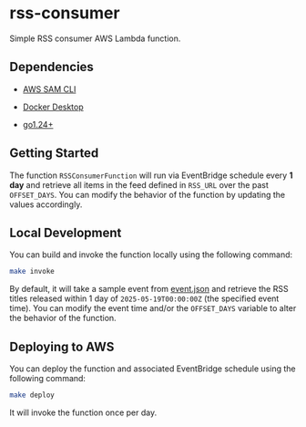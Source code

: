 # rss-consumer
Simple RSS consumer AWS Lambda function.

## Dependencies

* [AWS SAM CLI](https://docs.aws.amazon.com/serverless-application-model/latest/developerguide/install-sam-cli.html)

* [Docker Desktop](https://docs.docker.com/desktop/)

* [go1.24+](https://go.dev/dl/)

## Getting Started

The function `RSSConsumerFunction` will run via EventBridge schedule every **1 day** and retrieve all items in the feed defined in `RSS_URL` over the past `OFFSET_DAYS`. You can modify the behavior of the function by updating the values accordingly.

## Local Development

You can build and invoke the function locally using the following command:

```bash
make invoke
```

By default, it will take a sample event from [event.json](./events/event.json) and retrieve the RSS titles released within 1 day of `2025-05-19T00:00:00Z` (the specified event time). You can modify the event time and/or the `OFFSET_DAYS` variable to alter the behavior of the function.

## Deploying to AWS

You can deploy the function and associated EventBridge schedule using the following command:

```bash
make deploy
```

It will invoke the function once per day.